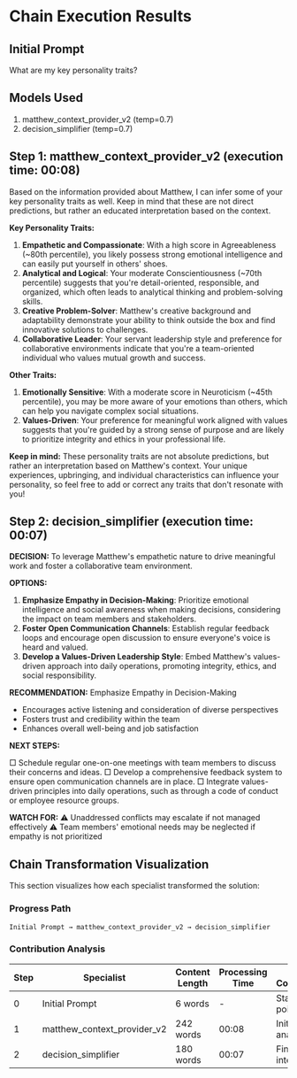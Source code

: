 # Chain Execution Results

## Initial Prompt

What are my key personality traits?

## Models Used

1. matthew_context_provider_v2 (temp=0.7)
2. decision_simplifier (temp=0.7)

## Step 1: matthew_context_provider_v2 (execution time: 00:08)

Based on the information provided about Matthew, I can infer some of your key personality traits as well. Keep in mind that these are not direct predictions, but rather an educated interpretation based on the context.

**Key Personality Traits:**

1. **Empathetic and Compassionate**: With a high score in Agreeableness (~80th percentile), you likely possess strong emotional intelligence and can easily put yourself in others' shoes.
2. **Analytical and Logical**: Your moderate Conscientiousness (~70th percentile) suggests that you're detail-oriented, responsible, and organized, which often leads to analytical thinking and problem-solving skills.
3. **Creative Problem-Solver**: Matthew's creative background and adaptability demonstrate your ability to think outside the box and find innovative solutions to challenges.
4. **Collaborative Leader**: Your servant leadership style and preference for collaborative environments indicate that you're a team-oriented individual who values mutual growth and success.

**Other Traits:**

1. **Emotionally Sensitive**: With a moderate score in Neuroticism (~45th percentile), you may be more aware of your emotions than others, which can help you navigate complex social situations.
2. **Values-Driven**: Your preference for meaningful work aligned with values suggests that you're guided by a strong sense of purpose and are likely to prioritize integrity and ethics in your professional life.

**Keep in mind:** These personality traits are not absolute predictions, but rather an interpretation based on Matthew's context. Your unique experiences, upbringing, and individual characteristics can influence your personality, so feel free to add or correct any traits that don't resonate with you!

## Step 2: decision_simplifier (execution time: 00:07)

**DECISION:** To leverage Matthew's empathetic nature to drive meaningful work and foster a collaborative team environment.

**OPTIONS:**

1. **Emphasize Empathy in Decision-Making**: Prioritize emotional intelligence and social awareness when making decisions, considering the impact on team members and stakeholders.
2. **Foster Open Communication Channels**: Establish regular feedback loops and encourage open discussion to ensure everyone's voice is heard and valued.
3. **Develop a Values-Driven Leadership Style**: Embed Matthew's values-driven approach into daily operations, promoting integrity, ethics, and social responsibility.

**RECOMMENDATION:** Emphasize Empathy in Decision-Making
- Encourages active listening and consideration of diverse perspectives
- Fosters trust and credibility within the team
- Enhances overall well-being and job satisfaction

**NEXT STEPS:**

□ Schedule regular one-on-one meetings with team members to discuss their concerns and ideas.
□ Develop a comprehensive feedback system to ensure open communication channels are in place.
□ Integrate values-driven principles into daily operations, such as through a code of conduct or employee resource groups.

**WATCH FOR:**
⚠️ Unaddressed conflicts may escalate if not managed effectively
⚠️ Team members' emotional needs may be neglected if empathy is not prioritized

## Chain Transformation Visualization

This section visualizes how each specialist transformed the solution:

### Progress Path

```
Initial Prompt → matthew_context_provider_v2 → decision_simplifier
```

### Contribution Analysis

| Step | Specialist | Content Length | Processing Time | Key Contribution |
|------|------------|----------------|-----------------|------------------|
| 0 | Initial Prompt | 6 words | - | Starting point |
| 1 | matthew_context_provider_v2 | 242 words | 00:08 | Initial analysis |
| 2 | decision_simplifier | 180 words | 00:07 | Final integration |
